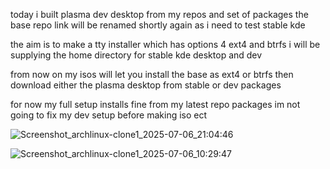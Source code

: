 today i built plasma dev desktop from my repos and set of packages the base repo link will be renamed shortly again as i need to test stable kde  

the aim is to make a tty installer which has options 4 ext4 and btrfs i will be supplying the home directory for stable kde desktop and dev

from now on my isos will let you install the base as ext4 or btrfs then download either the plasma desktop from stable or dev packages



for now my full setup installs fine from my latest repo packages im not going to fix my dev setup before making iso ect

![Screenshot_archlinux-clone1_2025-07-06_21:04:46](https://github.com/user-attachments/assets/b9bfa0f9-8e15-46dd-9de2-0758bb7a90ef)


![Screenshot_archlinux-clone1_2025-07-06_10:29:47](https://github.com/user-attachments/assets/473b8316-6df0-4d40-8dc3-b84098a4a829)
